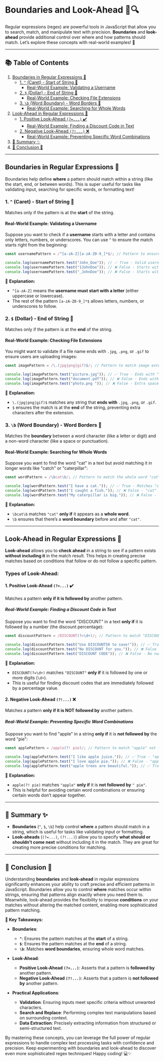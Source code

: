 # Boundaries and Look-Ahead 🚧🔍

Regular expressions (regex) are powerful tools in JavaScript that allow you to search, match, and manipulate text with precision. **Boundaries** and **look-ahead** provide additional control over where and how patterns should match. Let’s explore these concepts with real-world examples! 🌟

---
    
## 📚 Table of Contents

1. [Boundaries in Regular Expressions 🎯](#boundaries-in-regular-expressions-)
   - [1. `^` (Caret) - Start of String 🚦](#1--caret---start-of-string-)
     - [Real-World Example: Validating a Username](#real-world-example-validating-a-username)
   - [2. `$` (Dollar) - End of String 🛑](#2--dollar---end-of-string-)
     - [Real-World Example: Checking File Extensions](#real-world-example-checking-file-extensions)
   - [3. `\b` (Word Boundary) - Word Borders 🚪](#3--word-boundary---word-borders-🚪)
     - [Real-World Example: Searching for Whole Words](#real-world-example-searching-for-whole-words)
2. [Look-Ahead in Regular Expressions 👀](#look-ahead-in-regular-expressions-👀)
   - [1. Positive Look-Ahead `(?=...)` ✔️](#1-positive-look-ahead---✔️)
     - [Real-World Example: Finding a Discount Code in Text](#real-world-example-finding-a-discount-code-in-text)
   - [2. Negative Look-Ahead `(?!...)` ❌](#2-negative-look-ahead---❌)
     - [Real-World Example: Preventing Specific Word Combinations](#real-world-example-preventing-specific-word-combinations)
3. [📑 Summary ✨](#-summary-)
4. [🚀 Conclusion 🚀](#-conclusion-)

---

## Boundaries in Regular Expressions 🎯

Boundaries help define **where** a pattern should match within a string (like the start, end, or between words). This is super useful for tasks like validating input, searching for specific words, or formatting text!

### 1. `^` (Caret) - Start of String 🚦

Matches only if the pattern is at the **start** of the string.

#### Real-World Example: Validating a Username

Suppose you want to check if a **username** starts with a letter and contains only letters, numbers, or underscores. You can use `^` to ensure the match starts right from the beginning:

```javascript
const usernamePattern = /^[a-zA-Z][a-zA-Z0-9_]*$/; // Pattern to ensure it starts with a letter

console.log(usernamePattern.test("John_Doe")); // ✅ True - Valid username
console.log(usernamePattern.test("1JohnDoe")); // ❌ False - Starts with a number
console.log(usernamePattern.test("_JohnDoe")); // ❌ False - Starts with an underscore
```

📝 **Explanation:**  
- `^[a-zA-Z]` means the **username must start with a letter** (either uppercase or lowercase).
- The rest of the pattern `[a-zA-Z0-9_]*$` allows letters, numbers, or underscores to follow.

### 2. `$` (Dollar) - End of String 🛑

Matches only if the pattern is at the **end** of the string.

#### Real-World Example: Checking File Extensions

You might want to validate if a file name ends with `.jpg`, `.png`, or `.gif` to ensure users are uploading images:

```javascript
const imagePattern = /\.(jpg|png|gif)$/; // Pattern to match image extensions

console.log(imagePattern.test("picture.jpg")); // ✅ True - Ends with ".jpg"
console.log(imagePattern.test("document.pdf")); // ❌ False - Ends with ".pdf"
console.log(imagePattern.test("photo.png ")); // ❌ False - Extra space after ".png"
```

📝 **Explanation:**  
- `\.(jpg|png|gif)$` matches any string that **ends with** `.jpg`, `.png`, or `.gif`.
- `$` ensures the match is at the **end** of the string, preventing extra characters after the extension.

### 3. `\b` (Word Boundary) - Word Borders 🚪

Matches the **boundary** between a word character (like a letter or digit) and a non-word character (like a space or punctuation).

#### Real-World Example: Searching for Whole Words

Suppose you want to find the word "cat" in a text but avoid matching it in longer words like "catch" or "caterpillar":

```javascript
const wordPattern = /\bcat\b/; // Pattern to match the whole word "cat"

console.log(wordPattern.test("I have a cat.")); // ✅ True - Matches "cat" as a whole word
console.log(wordPattern.test("I caught a fish.")); // ❌ False - "cat" is part of "caught"
console.log(wordPattern.test("My caterpillar is big.")); // ❌ False - "cat" is part of "caterpillar"
```

📝 **Explanation:**  
- `\bcat\b` matches `"cat"` **only if** it appears as a **whole word**.
- `\b` ensures that there’s a **word boundary** before and after `"cat"`.

---

## Look-Ahead in Regular Expressions 👀

**Look-ahead** allows you to **check ahead** in a string to see if a pattern exists **without including it** in the match result. This helps in creating precise matches based on conditions that follow or do not follow a specific pattern.

### Types of Look-Ahead:

#### 1. Positive Look-Ahead `(?=...)` ✔️

Matches a pattern **only if it is followed by** another pattern.

##### Real-World Example: Finding a Discount Code in Text

Suppose you want to find the word "DISCOUNT" in a text **only if** it is followed by a number (the discount percentage):

```javascript
const discountPattern = /DISCOUNT(?=\d+)/; // Pattern to match "DISCOUNT" followed by a number

console.log(discountPattern.test("Use DISCOUNT50 to save!")); // ✅ True - "DISCOUNT" followed by "50"
console.log(discountPattern.test("No DISCOUNT for you.")); // ❌ False - No number after "DISCOUNT"
console.log(discountPattern.test("DISCOUNT CODE")); // ❌ False - No number after "DISCOUNT"
```

📝 **Explanation:**  
- `DISCOUNT(?=\d+)` matches `"DISCOUNT"` **only if** it is followed by one or more digits (`\d+`).
- This is useful for finding discount codes that are immediately followed by a percentage value.

#### 2. Negative Look-Ahead `(?!...)` ❌

Matches a pattern **only if it is NOT followed by** another pattern.

##### Real-World Example: Preventing Specific Word Combinations

Suppose you want to find "apple" in a string **only if** it is **not followed by** the word "pie":

```javascript
const applePattern = /apple(?! pie)/; // Pattern to match "apple" not followed by "pie"

console.log(applePattern.test("I like apple juice.")); // ✅ True - "apple" is not followed by "pie"
console.log(applePattern.test("I love apple pie.")); // ❌ False - "apple" is followed by "pie"
console.log(applePattern.test("apple trees are beautiful.")); // ✅ True - "apple" is not followed by "pie"
```

📝 **Explanation:**  
- `apple(?! pie)` matches `"apple"` **only if** it is **not followed by** `" pie"`.
- This is helpful for avoiding certain word combinations or ensuring certain words don’t appear together.

---

## 📑 Summary ✨

- **Boundaries** (`^`, `$`, `\b`) help control **where** a pattern should match in a string, which is useful for tasks like validating input or formatting.
- **Look-aheads** (`(?=...)`, `(?!...)`) allow you to specify **what should or shouldn’t come next** without including it in the match. They are great for creating more precise conditions for matching.

---

## 🚀 Conclusion 🚀

Understanding **boundaries** and **look-ahead** in regular expressions significantly enhances your ability to craft precise and efficient patterns in JavaScript. Boundaries allow you to control **where** matches occur within strings, ensuring that patterns align exactly where you need them to. Meanwhile, look-ahead provides the flexibility to impose **conditions** on your matches without altering the matched content, enabling more sophisticated pattern matching.

**🌟 Key Takeaways:**

- **Boundaries**:
  - **`^`**: Ensures the pattern matches at the **start** of a string.
  - **`$`**: Ensures the pattern matches at the **end** of a string.
  - **`\b`**: Matches **word boundaries**, ensuring whole word matches.
  
- **Look-Ahead**:
  - **Positive Look-Ahead `(?=...)`**: Asserts that a pattern is **followed by** another pattern.
  - **Negative Look-Ahead `(?!...)`**: Asserts that a pattern is **not followed by** another pattern.
  
- **Practical Applications**:
  - **Validation**: Ensuring inputs meet specific criteria without unwanted characters.
  - **Search and Replace**: Performing complex text manipulations based on surrounding context.
  - **Data Extraction**: Precisely extracting information from structured or semi-structured text.

By mastering these concepts, you can leverage the full power of regular expressions to handle complex text processing tasks with confidence and precision. Keep experimenting with boundaries and look-ahead to discover even more sophisticated regex techniques! Happy coding! 💻✨
